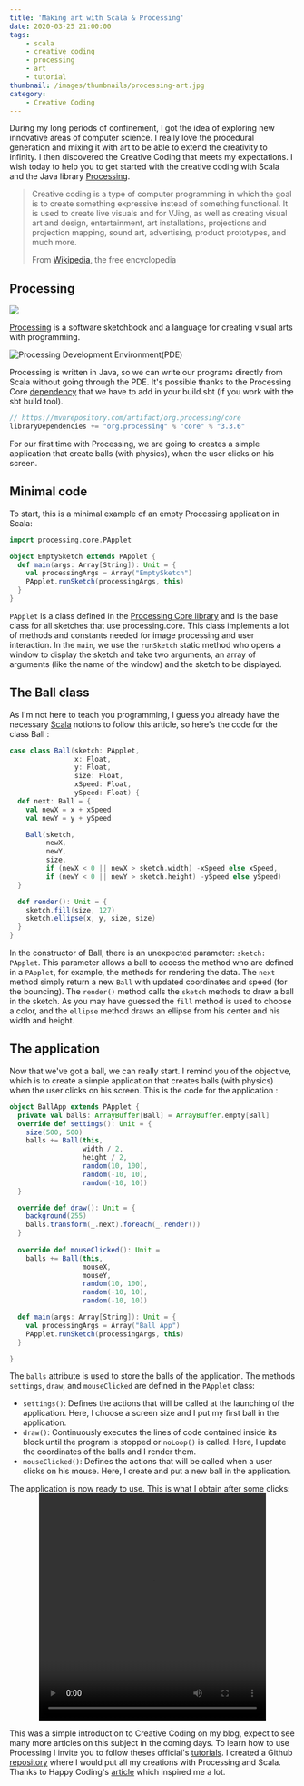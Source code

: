 ```yaml
---
title: 'Making art with Scala & Processing'
date: 2020-03-25 21:00:00
tags:
	- scala
	- creative coding
	- processing
	- art
	- tutorial
thumbnail: /images/thumbnails/processing-art.jpg
category:
	- Creative Coding
---
```


During my long periods of confinement, I got the idea of exploring new innovative areas of computer science. I really love the procedural generation and mixing it with art to be able to extend the creativity to infinity. I then discovered the Creative Coding that meets my expectations. I wish today to help you to get started with the creative coding with Scala and the Java library [Processing](https://processing.org/).

> Creative coding is a type of computer programming in which the goal is to create something expressive instead of something functional. It is used to create live visuals and for VJing, as well as creating visual art and design, entertainment, art installations, projections and projection mapping, sound art, advertising, product prototypes, and much more.
>
> From [Wikipedia](https://en.wikipedia.org/wiki/Main_Page), the free encyclopedia

## Processing

<img style="display: block;
  margin-left: auto;
  margin-right: auto;" src="https://upload.wikimedia.org/wikipedia/commons/thumb/5/59/Processing_Logo_Clipped.svg/131px-Processing_Logo_Clipped.svg.png">

[Processing](https://processing.org/) is a software sketchbook and a language for creating visual arts with programming.

![Processing Development Environment(PDE)](https://processing.org/reference/environment/images/ide.gif)

Processing is written in Java, so we can write our programs directly from Scala without going through the PDE. It's possible thanks to the Processing Core [dependency](https://mvnrepository.com/artifact/org.processing/core) that we have to add in your build.sbt (if you work with the sbt build tool).

```scala
// https://mvnrepository.com/artifact/org.processing/core
libraryDependencies += "org.processing" % "core" % "3.3.6"
```

For our first time with Processing, we are going to creates a simple application that create balls (with physics), when the user clicks on his screen.

## Minimal code

To start, this is a minimal example of an empty Processing application in Scala:

```scala
import processing.core.PApplet

object EmptySketch extends PApplet {
  def main(args: Array[String]): Unit = {
    val processingArgs = Array("EmptySketch")
    PApplet.runSketch(processingArgs, this)
  }
}
```

`PApplet` is a class defined in the [Processing Core library](https://processing.github.io/processing-javadocs/core/) and is the base class for all sketches that use processing.core. This class implements a lot of methods and constants needed for image processing and user interaction. In the `main`, we use the `runSketch` static method who opens a window to display the sketch and take two arguments, an array of arguments (like the name of the window) and the sketch to be displayed.

## The Ball class

As I'm not here to teach you programming, I guess you already have the necessary [Scala](https://www.scala-lang.org/) notions to follow this article, so here's the code for the class Ball :

```scala
case class Ball(sketch: PApplet,
                x: Float,
                y: Float,
                size: Float,
                xSpeed: Float,
                ySpeed: Float) {
  def next: Ball = {
    val newX = x + xSpeed
    val newY = y + ySpeed

    Ball(sketch,
         newX,
         newY,
         size,
         if (newX < 0 || newX > sketch.width) -xSpeed else xSpeed,
         if (newY < 0 || newY > sketch.height) -ySpeed else ySpeed)
  }

  def render(): Unit = {
    sketch.fill(size, 127)
    sketch.ellipse(x, y, size, size)
  }
}
```

In the constructor of Ball, there is an unexpected parameter: `sketch: PApplet`. This parameter allows a ball to access the method who are defined in a `PApplet`, for example, the methods for rendering the data. The `next` method simply return a new `Ball` with updated coordinates and speed (for the bouncing). The `render()` method calls the `sketch` methods to draw a ball in the sketch. As you may have guessed the `fill` method is used to choose a color, and the `ellipse` method draws an ellipse from his center and his width and height.

## The application

Now that we've got a ball, we can really start. I remind you of the objective, which is to  create a simple application that creates balls (with physics) when the user clicks on his screen. This is the code for the application :

```scala
object BallApp extends PApplet {
  private val balls: ArrayBuffer[Ball] = ArrayBuffer.empty[Ball]
  override def settings(): Unit = {
    size(500, 500)
    balls += Ball(this,
                  width / 2,
                  height / 2,
                  random(10, 100),
                  random(-10, 10),
                  random(-10, 10))
  }

  override def draw(): Unit = {
    background(255)
    balls.transform(_.next).foreach(_.render())
  }
  
  override def mouseClicked(): Unit =
    balls += Ball(this,
                  mouseX,
                  mouseY,
                  random(10, 100),
                  random(-10, 10),
                  random(-10, 10))

  def main(args: Array[String]): Unit = {
    val processingArgs = Array("Ball App")
    PApplet.runSketch(processingArgs, this)
  }

}
```

The `balls` attribute is used to store the balls of the application. The methods `settings`, `draw`, and `mouseClicked` are defined in the `PApplet` class:

- `settings()`: Defines the actions  that will be called at the launching of the application. Here, I choose a screen size and I put my first ball in the application.
- `draw()`: Continuously executes the lines of code contained inside its block until the program is stopped or `noLoop()` is called. Here, I update the coordinates of the balls and I render them.
- `mouseClicked()`:  Defines the actions that will be called when a user clicks on his mouse. Here, I create and put a new ball in the application.

The application is now ready to use. This is what I obtain after some clicks:<video width="400" height="400" style="display: block;
  margin-left: auto;
  margin-right: auto;" controls >
  <source src="/videos/ball-bouncing-test.mp4" type="video/mp4">
Your browser does not support the video tag.
</video>

This was a simple introduction to Creative Coding on my blog, expect to see many more articles on this subject in the coming days. To learn how to use Processing I invite you to follow theses official's [tutorials](https://processing.org/tutorials/). I created a Github [repository](https://github.com/riiswa/creative-coding-scala) where I would put all my creations with Processing and Scala. Thanks to Happy Coding's [article](https://happycoding.io/tutorials/java/processing-in-java) which inspired me a lot.